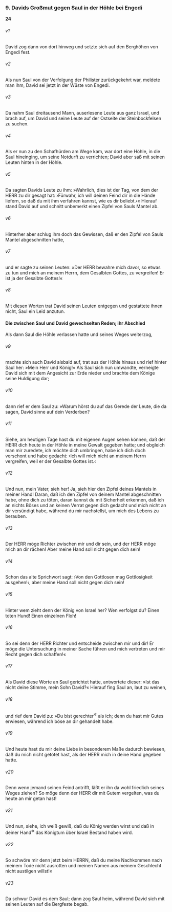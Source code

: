 ### 9. Davids Großmut gegen Saul in der Höhle bei Engedi

__24__

###### v1
David zog dann von dort hinweg und setzte sich auf den Berghöhen von Engedi fest.

###### v2
Als nun Saul von der Verfolgung der Philister zurückgekehrt war, meldete man ihm, David sei jetzt in der Wüste von Engedi.

###### v3
Da nahm Saul dreitausend Mann, auserlesene Leute aus ganz Israel, und brach auf, um David und seine Leute auf der Ostseite der Steinbockfelsen zu suchen.

###### v4
Als er nun zu den Schafhürden am Wege kam, war dort eine Höhle, in die Saul hineinging, um seine Notdurft zu verrichten; David aber saß mit seinen Leuten hinten in der Höhle.

###### v5
Da sagten Davids Leute zu ihm: »Wahrlich, dies ist der Tag, von dem der HERR zu dir gesagt hat: ›Fürwahr, ich will deinen Feind dir in die Hände liefern, so daß du mit ihm verfahren kannst, wie es dir beliebt.‹« Hierauf stand David auf und schnitt unbemerkt einen Zipfel von Sauls Mantel ab.

###### v6
Hinterher aber schlug ihm doch das Gewissen, daß er den Zipfel von Sauls Mantel abgeschnitten hatte,

###### v7
und er sagte zu seinen Leuten: »Der HERR bewahre mich davor, so etwas zu tun und mich an meinem Herrn, dem Gesalbten Gottes, zu vergreifen! Er ist ja der Gesalbte Gottes!«

###### v8
Mit diesen Worten trat David seinen Leuten entgegen und gestattete ihnen nicht, Saul ein Leid anzutun.

#### Die zwischen Saul und David gewechselten Reden; ihr Abschied

Als dann Saul die Höhle verlassen hatte und seines Weges weiterzog,

###### v9
machte sich auch David alsbald auf, trat aus der Höhle hinaus und rief hinter Saul her: »Mein Herr und König!« Als Saul sich nun umwandte, verneigte David sich mit dem Angesicht zur Erde nieder und brachte dem Könige seine Huldigung dar;

###### v10
dann rief er dem Saul zu: »Warum hörst du auf das Gerede der Leute, die da sagen, David sinne auf dein Verderben?

###### v11
Siehe, am heutigen Tage hast du mit eigenen Augen sehen können, daß der HERR dich heute in der Höhle in meine Gewalt gegeben hatte; und obgleich man mir zuredete, ich möchte dich umbringen, habe ich dich doch verschont und habe gedacht: ›Ich will mich nicht an meinem Herrn vergreifen, weil er der Gesalbte Gottes ist.‹

###### v12
Und nun, mein Vater, sieh her! Ja, sieh hier den Zipfel deines Mantels in meiner Hand! Daran, daß ich den Zipfel von deinem Mantel abgeschnitten habe, ohne dich zu töten, daran kannst du mit Sicherheit erkennen, daß ich an nichts Böses und an keinen Verrat gegen dich gedacht und mich nicht an dir versündigt habe, während du mir nachstellst, um mich des Lebens zu berauben.

###### v13
Der HERR möge Richter zwischen mir und dir sein, und der HERR möge mich an dir rächen! Aber meine Hand soll nicht gegen dich sein!

###### v14
Schon das alte Sprichwort sagt: ›Von den Gottlosen mag Gottlosigkeit ausgehen!‹, aber meine Hand soll nicht gegen dich sein!

###### v15
Hinter wem zieht denn der König von Israel her? Wen verfolgst du? Einen toten Hund! Einen einzelnen Floh!

###### v16
So sei denn der HERR Richter und entscheide zwischen mir und dir! Er möge die Untersuchung in meiner Sache führen und mich vertreten und mir Recht gegen dich schaffen!«


###### v17
Als David diese Worte an Saul gerichtet hatte, antwortete dieser: »Ist das nicht deine Stimme, mein Sohn David?« Hierauf fing Saul an, laut zu weinen,

###### v18
und rief dem David zu: »Du bist gerechter<sup title="= besser">&#x2732;</sup>
 als ich; denn du hast mir Gutes erwiesen, während ich böse an dir gehandelt habe.

###### v19
Und heute hast du mir deine Liebe in besonderem Maße dadurch bewiesen, daß du mich nicht getötet hast, als der HERR mich in deine Hand gegeben hatte.

###### v20
Denn wenn jemand seinen Feind antrifft, läßt er ihn da wohl friedlich seines Weges ziehen? So möge denn der HERR dir mit Gutem vergelten, was du heute an mir getan hast!

###### v21
Und nun, siehe, ich weiß gewiß, daß du König werden wirst und daß in deiner Hand<sup title="oder: durch dich">&#x2732;</sup>
 das Königtum über Israel Bestand haben wird.

###### v22
So schwöre mir denn jetzt beim HERRN, daß du meine Nachkommen nach meinem Tode nicht ausrotten und meinen Namen aus meinem Geschlecht nicht austilgen willst!«

###### v23
Da schwur David es dem Saul; dann zog Saul heim, während David sich mit seinen Leuten auf die Bergfeste begab.